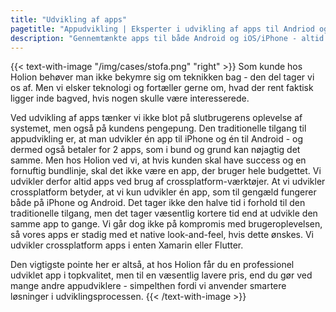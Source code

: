 ```yaml
---
title: "Udvikling af apps"
pagetitle: "Appudvikling | Eksperter i udvikling af apps til Andriod og iOS/iPhone"
description: "Gennemtænkte apps til både Android og iOS/iPhone - altid med slutbrugeren i centrum. Se hvordan vi kan hjælpe dig her."
---
```


{{< text-with-image "/img/cases/stofa.png" "right" >}}
Som kunde hos Holion behøver man ikke bekymre sig om teknikken bag - den del tager vi os af. Men vi elsker teknologi og fortæller gerne om, hvad der rent faktisk ligger inde bagved, hvis nogen skulle være interesserede.

Ved udvikling af apps tænker vi ikke blot på slutbrugerens oplevelse af systemet, men også på kundens pengepung. Den traditionelle tilgang til appudvikling er, at man udvikler én app til iPhone og én til Android - og dermed også betaler for 2 apps, som i bund og grund kan nøjagtig det samme. Men hos Holion ved vi, at hvis kunden skal have success og en fornuftig bundlinje, skal det ikke være en app, der bruger hele budgettet. Vi udvikler derfor altid apps ved brug af crossplatform-værktøjer. At vi udvikler crossplatform betyder, at vi kun udvikler én app, som til gengæld fungerer både på iPhone og Android. Det tager ikke den halve tid i forhold til den traditionelle tilgang, men det tager væsentlig kortere tid end at udvikle den samme app to gange. Vi går dog ikke på kompromis med brugeroplevelsen, så vores apps er stadig med et native look-and-feel, hvis dette ønskes. Vi udvikler crossplatform apps i enten Xamarin eller Flutter.

Den vigtigste pointe her er altså, at hos Holion får du en professionel udviklet app i topkvalitet, men til en væsentlig lavere pris, end du gør ved mange andre appudviklere - simpelthen fordi vi anvender smartere løsninger i udviklingsprocessen.
{{< /text-with-image >}}